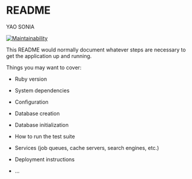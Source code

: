 # README

YAO SONIA

[![Maintainability](https://api.codeclimate.com/v1/badges/95940746c661be2ab801/maintainability)](https://codeclimate.com/github/yaosonia/first-commit/maintainability)

This README would normally document whatever steps are necessary to get the
application up and running.

Things you may want to cover:

* Ruby version

* System dependencies

* Configuration

* Database creation

* Database initialization

* How to run the test suite

* Services (job queues, cache servers, search engines, etc.)

* Deployment instructions

* ...
